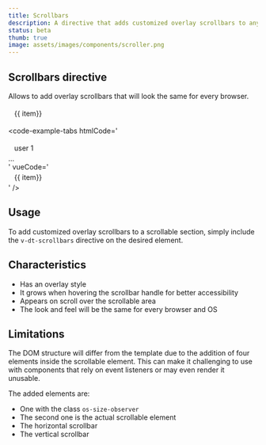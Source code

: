 ```yaml
---
title: Scrollbars
description: A directive that adds customized overlay scrollbars to any scrollable section.
status: beta
thumb: true
image: assets/images/components/scroller.png
---
```


## Scrollbars directive

Allows to add overlay scrollbars that will look the same for every browser.

<code-well-header>
  <div class="d-hmx164 d-w30p d-bar8 d-ba d-bc-black-300" v-dt-scrollbars>
    <div v-for="item in items" class="item">
      {{ item}}
    </div>
  </div>
</code-well-header>

<code-example-tabs
htmlCode='
<div class="d-hmx164 d-w30p d-bar8 d-ba d-bc-black-300 custom-scrollbars" data-overlayscrollbars="host" data-overlayscrollbars-initialize="true">
  <div class="os-size-observer">
    <div class="os-size-observer-listener"></div>
  </div>
  <div data-overlayscrollbars-viewport="scrollbarHidden overflowXHidden overflowYScroll" tabindex="-1">
    <div class="item">user 1</div>
    ...
  </div>
  <div class="os-scrollbar os-scrollbar-horizontal os-theme-dark os-scrollbar-auto-hide os-scrollbar-handle-interactive os-scrollbar-cornerless os-scrollbar-unusable">
    <div class="os-scrollbar-track">
      <div class="os-scrollbar-handle"></div>
    </div>
  </div>
  <div class="os-scrollbar os-scrollbar-vertical os-theme-dark os-scrollbar-auto-hide os-scrollbar-handle-interactive os-scrollbar-visible os-scrollbar-cornerless">
    <div class="os-scrollbar-track">
      <div class="os-scrollbar-handle"></div>
    </div>
  </div>
</div>
'
vueCode='
<div class="d-hmx164 d-w30p d-bar8 d-ba d-bc-black-300" v-dt-scrollbars>
  <div v-for="item in items" class="item">
    {{ item}}
  </div>
</div>
'
/>

## Usage

To add customized overlay scrollbars to a scrollable section, simply include the `v-dt-scrollbars` directive on the desired element.

## Characteristics

* Has an overlay style
* It grows when hovering the scrollbar handle for better accessibility
* Appears on scroll over the scrollable area
* The look and feel will be the same for every browser and OS

## Limitations

The DOM structure will differ from the template due to the addition of four elements inside the scrollable element. This can make it challenging to use with components that rely on event listeners or may even render it unusable.

The added elements are:

* One with the class `os-size-observer`
* The second one is the actual scrollable element
* The horizontal scrollbar
* The vertical scrollbar

<script setup>
  const items = [
    'user 1',
    'user 2',
    'user 3',
    'user 4',
    'user 5',
    'user 6',
    'user 7',
    'user 8',
    'user 9',
    'user 10',
    'user 11',
    'user 12',
    'user 13',
    'user 14',
    'user 15',
  ]
</script>

<style lang="less" scoped>
.item {
  height: 25px;
  padding: 0 12px;
  display: flex;
  align-items: center;
  border-bottom: 1px solid var(--dt-color-black-300);
  &:last-child {
    border-bottom: none;
  }
}
</style>
